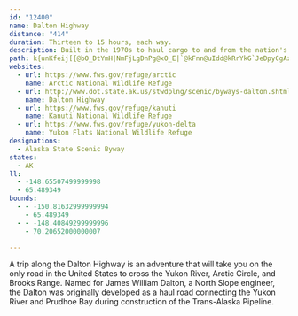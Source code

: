 ```yaml
---
id: "12400"
name: Dalton Highway
distance: "414"
duration: Thirteen to 15 hours, each way.
description: Built in the 1970s to haul cargo to and from the nation's largest oil field, the James Dalton highway was only opened for public use in 1994. The Dalton was recognized as an Alaska State Scenic Byway in 1998 for its spectacular scenery.
path: k{unKfeij[{@bO_DtYmH|NmFjLgDnPg@xO_E|`@kFnn@uIdd@kRrYkG`JeDpyCgAzj@AfJTpRDpLGvIY~Jy@rOeAtS_@|EQxCGvEDjCd@fDf@nCx@~BdBhEdAxDhAjC|AdEt@rDv@~FRxKv@jI`BxW~Dle@~BvZKzKQtIGhIc@lGgA`DuApAuBd@uCPg@P_A~@m@bBkJjTgLfUgElFgDvAcOdAgCDqCrBgDtAmEnGuDfOeH`WoIba@x@`HlAhGdAtEx@|CrAdCtApApCtAzB|BpAnD^`FM`H_BjJgC`IsFjUgBbH_CjKeA~GsCl_@wAhOuAdSkBbQUdIyDre@yBjTmA`JkBxF_AjA_BbAuGdCqEx@qGa@eI\sLxMiCnDkDdDcGnJkAp@sD`HyCzIgBlHmAxHaK`bA_AdIk@lDuAzCsIlH{Y|RmC`CuAtCcB`FcCxNeCvJaFxMyIhS_DhF{FjO_DjJYfBGdE}@lJ}@rEw@fC{@dA_HlFsAf@kANaAEy@U_As@wByD_BoBuAiAw@[_ABwBn@sCfByGfHqDhDiAzA_BhEcCbH{I|]ob@~|A}AzEgA|AaAx@iCNsAx@mBzCmA`F{AlJw@`NElFExKXlHv@fJr@xHz@`LAlHJvRl@dXJfLJvWKnHCbDU|CsC~OiBzKiDrW]jEEnD?|FVrFvBdV|Cf`@d@tOJbK?xDDzEZ~Dv@hGf@vK\fORrLZjJdC~`@lIt~A~ArTZ`L?nM[lK{Bf`@[|HcBxTiA~GoAdGsA`FmCxNiCtIcHn[sDhM_DbGoDrDeHrFwXjWoFxE_D`A_Ce@yBgB}IqXiDiIiEwNsFwMeDkJmD{IuAmB_DaAmIbB{ElBaNpEcMzE}d@jOcHwKeBiDyAmE{D}UqBiEmEuGaCgFyDmJqAkHoAmKW_H{A}PcBoH}DaDyCeDkAiFoCoIqCgJsCwNa@eG]mJeBwLuBaRyCcKsCoDqBcCoDQeDjAyClD{DhIkEvEiNnI_EZiFDaDgBgIWsGyBmFm@uIjC_HnG}PtI_^bRqB`BoBvDwBhHmEtTY~J_@fTfChqApA`_@`An_@d@xa@aD~MsB|GsBxF}C`HsCvDgCfByBVoCrBmC|AqBb@aCbAkAr@aB\_BhAaG|S{Ij\_DnJyAnDaAfBeAb@eAEqAs@sCoCkJeMqHkIsDgFiN{QyBeBoE_EgVyL{OeGg@Iy@B_BfB{@jBeKlf@iTdkAqVrvAiNz{@cPrpAsJxbAwNj~AqChWaDh_@g@~D]tAk@~@i@t@y@T{RQS\i@zAaBtGaB`L_L|o@oKdp@iMtt@yDhSm@|Dm@dIC`DR|Cr@jD|BrEbPdZtIdJlElHp@tBXjD?jES~BkCfRsElWgAdI}AxLiAfHe@bESvHF~Xx@db@x@re@LlS[p^sAhr@yA`b@YhSy@pLk@vFy@rFkBrJgBnGaBfFqBpE{B`DsBxByB|AyB~@_B`@mBBgEs@mL_HmNwGcGmDmDgBmI{CgOaDyFo@iAVmAtA}@zAm@zBk@zCUbDCbIVdI^fGx@`RnAzQb@`Lt@|KPnHF~GM|D[bEi@hDiPvq@wSzz@oKxd@YrCIxB?vBHfBpMnq@^nCPxD_@~JwAvXgA`Ks@`JMhRyApLwBhCaDt@aFkEgJmFuJkJuNuKqEsAwD`BqB|G{p@tqCgH~XgCxAkBa@_CyBuBsGgCcFkBoGoKoYwFuMeQme@wC{CoDbA}TtMqE~Fy@fJgF`dA{@zDmDTwErBcD]sBPqFnAs@j@aFxSm@fDsFvXaInc@EpFxGzl@zLdr@bRxiATvKsAzW_BfKgAlCsEBcJpCsDxBsFpLeF~FmEnCsCn@{CxBgFxKsBfB{B}@sC}F_D}OeDuRaFwS_EsH{DkFmDiByA\_CbDoCvFsLzWcRdg@cW`o@wUfj@yFdB{AEkBxXqBvD{BrBkDnB{Df@aEx@?zYmHfS_HtS}h@hyAyA~KNbLxG`a@pUh[|Bhd@bCv\jIvoAtE|XnJp\pCzRXfHgCz]kAhK?hQdE`q@rC~]NvNGrJoK`y@yFvb@{f@`}DiNjiAsE`OmVlk@}Y`q@cN|\{Nna@iApPXxSlA`q@eCre@eArPAlQFpd@\hv@TnU_@bQuBfP_F~Sk@~D}KvZ{HdXgKj`@aCvEqFjD{G^sAnAaDbAwDzK_A`FiHpOaFtAyGoGiGeNaHwM_h@ay@o[_e@oH{HoJqBaHpDeH|KuCrMiDlT}A`TsK`|@iLt|@gWpr@oNx]{GxUcJbd@cAvAuD|ImJxKmMlXcMz^aIxa@qb@vuBuQt`AwPrw@iVvz@w{@jjCuC~M_Fv\{B`PiB~O{DfVaJzp@{OzkAwOjiAiWhnBa@dEsJjZy]l~@wB|GoBfP_CbWyD|\mAjNqBzQM~MaA|IiBv^o@~Sw@`H}N~~@kBdMgDlHydAtvAuTdp@qa@`i@y_@vb@_CpTrAli@mDdcAwM~s@}@f_@uEba@aEfHuLhM_Gn[eCve@wPz]oSxYwVxWuLpVwZnh@iQ`f@c]p|AoLhYkWd\{WhYe\pf@ee@``AmWdSegAdg@whApZk`@~JsCHcC_BsKyLor@}n@on@}i@aH?uuA`}Aen@nFglApJ}`BfpAu]ra@{cA|~AiD`GiQ~UsFtGkFtBgIc@kMl@k[|L}~Atg@aFjD}EjGiGnGsKbOoPxRcL`PsHvLmEjOaHjRuK~_@aP`e@c]ncA_\|cA{O`i@iLb]uKpZoOzc@gGvWmDdW_BdNgAbFyApFsDfFaCpAmKIsGdBeIvKgH|HwKdRcTbYq}@dqAmErJwXnr@{JvZ_DxD{EpDsGbBgGpCkGhIkuC~mFyf@r{@wDrCyZhF}R|DmSvEaCtCsDdIgD`JyF~OgGjTcLzYyOvd@kMz]uRfd@sMlXyR|e@_LrVoF~F_KjEoIp@yDt@aIp@_Gm@e[fe@iT`PskCp~FsIvRuR~_@}FdGmEf@iPkC}VyCyJfK{JfZw^`xAiSz{@s_@n_BwbCx`JsN|d@eQh\w[bl@aE~DwZd]c~@v~@kYhOaNpO_]|X}Yt\{HlLkCfJ_ExSgArRWzGaBf[yC|U{AvN{DvRsn@ljAeJvUoAfC}Xhe@w[nn@gN`Vgg@r`Ae_@bx@e\bv@e_@ndAwTps@oq@bmB{O`a@_BnAcLnKaNxJgRhMgMvKa_@le@gUl_@oKnM}Q`PgJbBoJuFo`@ih@wK{I{DgFoCqIuEyUoUw|AiF}IuRqk@kE}MaH}ZaCqYeAqVqOu_B{PsmB{EgZeC}DsCo@gQmHqu@yUgEqEeBiMuAwPyCqw@gMy\gh@amAmC_AgLHaMdAgGm@yDqCaG}EiLeLchBsuA}QsOaJmEaNDkPWsEn@}BdBwLlN}Br@aAH{AC_DaBmG_C{Mm@mAc@aAoAkDoF{BqFsD{AeFu@sFTuDuAkCmBaCmDkCmBuDwA{Jm@yJ~DaGfFeExHsClHuFvFsDb@aCaAeI}FoGsJgPqZaBe@yA`@_BtAs@zBwB`W}BhUwAdCsAhAgI`DgIb@yEg@uC}CgBuCiBmF{CaHeBy@iFv@aDfFkG`PwOl^wDzGsE~GuB~A{EZ_DoBgCyCsC}EgDwEmD_HcFoLkI{KgTPo~A|Cm@b@{AhCkCnGeBxFsApHg@pKpAf_@LtPk@|Q_CrZoHbp@sD`RyBlDgCrBsCs@_CgBgByDkBuHmBkReCoSuBoIkDsHu@{CiFeKoBsFm@aDq@{GJuEd@oKf@yTa@wDy@_EuAeE{B_D{BZeCfFyAbI}s@bsCoJfN}KrB}HJq|@oiAmQeT}Jy@{TxKcKrBmH{Aw_@mJ}LqE_MwFm|@kd@mD}JeBiGkAgJeAkGiBsFeAaBeBaAuBDmGjEsM~LgD`BmBKaEuA}C{CoMaXsi@qpAcTys@iFwl@yE_aAkBq]cIur@sFw^aCsRqBmJkCcIuBgF_K_K{FqI{E_L_BkG_C{KoNmt@oQu|@{AaFwA{D{CoG_EiG}Wq^eRqTaw@sy@aN{OaCkFmCcIgQom@yBoGmB_CgEeDgMoLeCeDyAmCiBuEeBkGgFqNgByD_D}DwWwZuT}d@e_@y~@gMk`@mAkKBoLnAsk@v@yRMsYoDkUwGcQuu@ieA{Nkd@iKuj@sKyg@aGwRaO}VizB_~BsJkAkVDgJsEgJwKmJoKcJ{KgFoSoNob@}\a_AyD{Q{Fye@aEc_@qDk^oGud@{Iqi@cdBioFs_@wiAoKuSmJaScNuSefA_vAyM_S{B}AyCQsB?aEdEgEvIyMpViF`JgDpCsDkAaPmLsF{C_ESsCvAcBjC{c@tz@_PtXgg@|j@w[l]aThWiGpJiZdr@uElNkCvNg@fHi@|MuBvQ_B`MeBnGgBhCsBzAmFlA}VcB_Cl@{DjCmGvIgIlK_GhFoCp@{MKi]@k`@eCwQc@oNl@cKg@eOl@gXiEqNiAcPmBuNcD{HwA{EyCaMyJoEaCeIuC{GzA}RfCiQnCqXnIeIl@cS~@sErFsInG_A|AcP~Kkd@rV_YdKcPxG}S}@oMGsIxEoH?gHwCkBqCk^cl@keAciBmIaToCyO_DkR_@kWsB_^aFk\mNuh@wRag@cNo_@uWul@cOsYgOmLwQiUiQsU}Xa\}ZkRmc@wRmQeSaFaNcJqc@wFgo@iFqn@aEk\mI{XmFiLyGcK{M{EiPuBuPmG{K}GcVeLcKiWyIi]yHk^A?wZgsByA{GqAoEy@iBoCsHmFiMaBkCwBeCiEaBeJs@m[uIcFy@cVdCoJh@gC?gBi@uOiWeFuIgMyWuHqGiq@K_d@xDalBfk@eK{Cih@mc@cYcUoJsPgL{O{t@km@g_@aZgNeLgDmAe]qHkBiAgh@se@aMuLgFyEaBkAsEiBgH_AkFa@o@l@iDuAaE_CwR}H}MzC_HoEeAMsBkB{MgTaFaHk]yYmIeGuFwEgGiI{p@yfAsc@w\}TqZcVac@}[wU{QqJ{L}DaNXqSxEgQ}EcLuIgHy@gRm@wHBaLvKgFhI_IfDgDNaFiGuEi@_FsKgF}Hc\}r@aHqNaGsPaf@{`BsFuWmEk\qI_{@qFkxAu@{LaAgD{AoI_Nag@mCuQoB{]_Aum@yAoW]wRa@_]_@}`@FaOd@ue@{@sc@cBwq@uDaa@iOsbAiZ_yAsAoG{EwXkGc[cJwh@mKsg@oHe_@yGwXuZykAcCmHeDwFgDmHyHyHgDkCw^sWcJeAsEb@iIiEmOgNsKcDkMgQkEgCoNoQqCwDuEmF_G_CoCmBeEkAuDnByGhGkQnK}~@re@sc@zGkFWgEkCuEiM_FqL{Sqi@eZ{s@wR{^eDwEuNgLyb@{Z_CaDoJ{ImK{QcKyNyPiWkMsU_Q_d@_Om[u]ss@mImFkHoBaSm@edAmKeF|@}JrJgGzMqRrXmM~CuHm@cEeEok@s`Aq_@ak@cVub@iKyPaHiI_EgHkBoGoE}UyBePoIyk@aKit@mD_Xi^abBuHyk@iFqQqGaGsJsBeVsBaL_B{HkBuGfCyDtIgJ|TyItQ}GvJ{PvImr@zb@qn@v^gOnIoSxDii@xFq_@pJgRtK_`@nQcL~FmLpNaLbH_]~Nk~@xa@_M|HcJfD_GtC}MrF}QhK{PfHoQlGaP{@gM|AgChA_EjCcLfNoRnOcR~M{S|S}q@loAm^tn@ie@rw@cXri@cRtZiL`DiTpKy\hKsf@rRqa@rQuO~DiIUuUiKaFTyKvAyVjBgGqBmG{I{KsXgJySaJ_EmNdSaC~EmFrBmBhBsChGeCzI_EjEmF`BwHZmK?{JkBoLy@yxB_Yy`@_E}zAcX{HW_a@fF}z@jNmdAfd@sF|@mDmDuPuUyByD{FgIyFgJaCyHkCiLyB}LaBmM}@kMYqJSeMa@qGqAgHyCwH{GuMiLgRgNi^wTm`@aGgL{LuOuXa[sEcDcKeDkJ_Cue@yJkWqHwa@wM{KiImDqCyJm@iFf@qSsCsO}AkDEuC_A{HqJaNuRgh@yaAizAkwCeZqj@aLmW_a@g}@y@aBeE}XyB{j@yBux@uBgi@yK_o@wHqb@eCeQy@oQX{`@e@}NuD}P_KiY{Io]yCmF}RkEuHpAsHbBmCwAgDqLsFa^{Ei]gHe\yGgSmOeWogAceAuUqXmHsPe[qtAcSgu@wTgq@oUyi@sKoQoIoGgMeNaK{e@oMs[mKyJuImYuHsFeGkGqM|GoVfWeJ|IoED{Ma^aQ_j@oIo^gF}AkDkBuEsFsE}WyGabA{@kl@{Hav@sEqSeHqDoOeE{FcKuDiSwA}VPcf@dB{[tHcWhLi_@rDyS^aR_@oSsEuM{HoC{Nr]aJ~@_Y}GoS{Kao@qLs[{Y{^|CkQdKwUdLiQaN_ReTkRge@cZ{Wcx@?}z@siBkWnDuR~QoS~MwHyEkIcOcMuNmGsCgHc@{m@d^iv@jq@iSf`@iOnEam@kKe_@aPce@mj@sYie@mf@ybAgm@yv@gRat@yQqu@oc@c\sZgJgUaDkl@wOu_A_h@mj@_Rof@zUegAut@se@yu@i[_h@se@cOslA}cAkQRsKnEcr@pPobAfPq_AfB{ExDcI|GsKdLcTdZmj@xw@kXl_@mK~OsDhHgDtIyCxLuBlJwBpLmBdOmBzM_CvNaBtGsB|CkCdDyCvC{DDcd@cQuAEaBv@u\db@{AzAgAj@}@Nu@?cAWcFiC}AW{@HkAh@keApcAeB`DiBvEkhArfEuQnr@_Vr|@au@r_C{IpXgBjEiB|A_Bp@}A\aMhA_uDl`@}y@x`Aw~@vT{Mh`@yBrCoCf@yLsBuCZ{o@r]wCrFaD`JmCbIqBjCu`@rVq_@hUmGbCaKrBmFjEgE~FcOz\mIxLwQpPmJ~JqDfFyBbG}CbMkBrC_tArt@eVn]aMfWwU`c@m]pf@mj@ne@w`@_KuLwLyBuIsA{P_@m]d@qTx@qZ?ac@mCaZqD_R}IgZaJkXuMqd@wIy]gEaXmCka@gC{]qAc_@oJ_jOdD}tArBwZzKgpCxDir@rAs_@Kwf@gCo]}jDasUw{@sfJ{h@isFkAsU[kTKo{Aj@}`@zD{dAGiRuAkMoBqHgj@usAgoAkkC_BwCmB_Hom@opCqAsHi|@ctHiFce@yA_KsHyq@mAqJwAwJiAcHsAmHwBeKkBwHcC{IeDwJur@epBgBaFsCwGasAumCqB{EoFiQsB_GqBsDeBkCcEsDeFaIoi@agAgKgTq_@uaAmD}Fy@{@iPmPoIkJiW_XsNmNci@}j@sGaFwXyQwDmD{BmDcTe`@{BuFwCcMmC_NeDkOoA{EeBiEmAaCmBcCkCyBmAi@mAUeCIoYfDu`@`FkIfBgEdAqRrJoWvNyAPoHQkICkJ]c]i@_Hc@aGCaGPoEvByCxBiy@hdAaOzQuIvJgIdKyGvJ}E~JmM|ZgDpHkC|E{OtXcMtUme@nz@wChDmBtAiCp@eCImQ{AmZsBav@_GgBu@qB_BgBoB_CaDuB{E_B{EeAaE_AsEgA_GyAkLsBkQgAyHqA_HsAkGmDwKeD}HaBuC_CuCgByA_C{AmBs@_Ca@sCDoHx@mr@vJoJbB_EbC_CpCmBnCkBrDgBbEcLt[kAzCmDxGyApBuAtAiZfV}TdRc]lXmBnAgDfBaCx@}El@cGRiZo@kB]{BcAqBqAuByBmBcCqAsBgDgHsMwVyf@eaAcDuFsFwHmDwDqa@a\wKoKwD{E{FoJaGwLeo@isAiNeZ{CiGyBoDeB}BgBmB_CmBmBq@k[kFye@hAsEa@gp@lg@iKxLmH~JoKdXoPnx@_FnRgCpE{DDqEqAmEyBqLeHcRaNmQkUoO}VeHoH_SgZ_KsJsEiC_WeIc[sLqRuGmMuEiNkGkSsFyJtDoGxGsHzMoVb_@mGzEuIOeIiDePsEcd@_QiIqCuEtAwXdd@yM|Tk^zg@{d@vs@k]bn@yGlDoJoA{R_Gm`@aJwmA{Y{KyBkIoC_MiCcSiHsLuK{p@ej@_UkNaJeA_L`BkKxFgg@`a@gQjI{XoCqRwAgJmDiPaPqVi^cXy\gQuZwLgPsL}Pig@}u@a[}b@{]wh@uS}[cKwLur@iU_k@mTisAuf@cV{JuTy@c\|AonArDuIy@gIgBuHeGaNoMyEuGyHcJwJeJaMcO{u@y{@oLuReJeQwI{R{JwSsQy]gHgP}JgNeIwHcMgJyKgD}FqAmOr@cSpCim@bHkJrDcBhAsDlFsK~SgLzSaGzMgDpKkBjL{AdRqAxNsA~P_EbScDlKsFbFiJl@mKPoVvBaf@zAaMdAcXRoK}CuMuKuOcKaQsLc^{Su[qPk\oOmI{KgReS}OmSsm@mc@aKuEuJoFgDwAmNsEgCkCgCoFeBmKaBsNy@kIqBeVsB{TmGur@{Ecg@{DcQsHsPsBgJwAgFsAcQa@}V_AuWkAuT{BiLgH{ZkFkTsBuN{DmMgEoKuQcQcSmTiPaRyMwLcGwRiT}p@sG{UgC{TeGys@}Eqq@_De`@gHa_AgN}oBoDyQ_HoJ{M_Ic_Akg@}i@cc@u_C`nAklArk@opBtbAkhBziAurA~hA__Al`Amo@jl@y_@z`@kTvR}[bHee@xH_qCfoBguFbeHgk@fLk^hCaJzEmHO_GPwo@vTmr@m@eaBbCe_AdGeZkKuw@}rAqfAmDiqA|F_l@tO{uDftCwZvTuUjgAiP|\uo@`cAgHfLuFpJkFdFiInBcYlBg_@tCiRjAcCEiNyDoRcI_CHiEb@slA`PiK|Ec}@vo@gmAj{@mk@`a@uj@ha@_gAzv@yAr@eBPsBi@yBqAug@sk@mqAexA_j@_o@ml@kp@aHoKsb@a}@k[wd@e`@gl@iJoLkBgByAm@}HmBeDa@mBD_Cc@aNiKoRoQkYwXeCiDyGsMkTed@cr@_vAiTsd@gJkPeGcGeJkIoc@_b@g[}XyBoCsBmDkDuHiS_y@mEkPuD_K_DoEmFoE{FuDyGcAoIZ_Ds@_CkCaMcUgBsByBcA{FM{GJcCKiBiAyOsNaa@_^aCgD_I}Twe@{wA_^eeAmkAenDiDkJaOyTu[uf@kwBc`EuMi_@cZ}}@iHuQgTih@cOo]{FoMmC{GwCqE{BcC{RwIcVuHcq@yRmFyBwCwAaH{ImHgLgKuPiR}Yg]mj@sc@ir@az@_sAiNiS{DyHwCuCuC]iPpCmHlBgFx@wf@gHuf@qIkCuA{BsDsn@acBuCkIkA_Cu@cC_BgBeFoHuD_CkF}@oCHoU~DmDhAqBYmBc@sA}@aByAcYm_@eC{CiJkMqAwBa@iBe@gDKsDAks@KwJSmEk@oEk@iCu@aBw@u@{@WoAXiHbEgAtA_@tAYlCQjDkBtk@{@zV_@zGk@bFs@zE}R|aAmDzP
websites:
  - url: https://www.fws.gov/refuge/arctic
    name: Arctic National Wildlife Refuge
  - url: http://www.dot.state.ak.us/stwdplng/scenic/byways-dalton.shtml
    name: Dalton Highway
  - url: https://www.fws.gov/refuge/kanuti
    name: Kanuti National Wildlife Refuge
  - url: https://www.fws.gov/refuge/yukon-delta
    name: Yukon Flats National Wildlife Refuge
designations:
  - Alaska State Scenic Byway
states:
  - AK
ll:
  - -148.65507499999998
  - 65.489349
bounds:
  - - -150.81632999999994
    - 65.489349
  - - -148.40849299999996
    - 70.20652000000007

---
```


A trip along the Dalton Highway is an adventure that will take you on the only road in the United States to cross the Yukon River, Arctic Circle, and Brooks Range. Named for James William Dalton, a North Slope engineer, the Dalton was originally developed as a haul road connecting the Yukon River and Prudhoe Bay during construction of the Trans-Alaska Pipeline.
